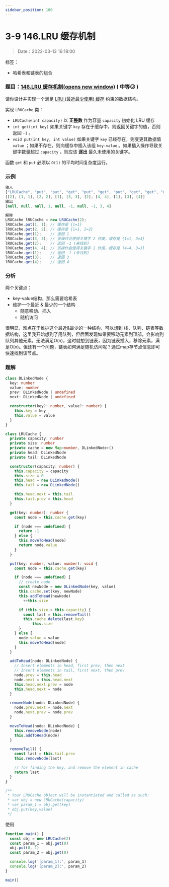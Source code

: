 ```yaml
---
sidebar_position: 100
---
```


# 3-9 146.LRU 缓存机制

> Date：2022-03-13 16:18:00

标签：

- 哈希表和链表的组合

### 题目：[146.LRU 缓存机制(opens new window)](https://leetcode-cn.com/problems/lru-cache/) ( 中等:confused: )

请你设计并实现一个满足 [LRU (最近最少使用) 缓存](https://baike.baidu.com/item/LRU) 约束的数据结构。

实现 `LRUCache` 类：

- `LRUCache(int capacity)` 以 **正整数** 作为容量 `capacity` 初始化 LRU 缓存
- `int get(int key)` 如果关键字 `key` 存在于缓存中，则返回关键字的值，否则返回 `-1` 。
- `void put(int key, int value)` 如果关键字 `key` 已经存在，则变更其数据值 `value` ；如果不存在，则向缓存中插入该组 `key-value` 。如果插入操作导致关键字数量超过 `capacity` ，则应该 **逐出** 最久未使用的关键字。

函数 `get` 和 `put` 必须以 `O(1)` 的平均时间复杂度运行。

### 示例

```ts
输入
["LRUCache", "put", "put", "get", "put", "get", "put", "get", "get", "get"]
[[2], [1, 1], [2, 2], [1], [3, 3], [2], [4, 4], [1], [3], [4]]
输出
[null, null, null, 1, null, -1, null, -1, 3, 4]

解释
LRUCache lRUCache = new LRUCache(2);
lRUCache.put(1, 1); // 缓存是 {1=1}
lRUCache.put(2, 2); // 缓存是 {1=1, 2=2}
lRUCache.get(1);    // 返回 1
lRUCache.put(3, 3); // 该操作会使得关键字 2 作废，缓存是 {1=1, 3=3}
lRUCache.get(2);    // 返回 -1 (未找到)
lRUCache.put(4, 4); // 该操作会使得关键字 1 作废，缓存是 {4=4, 3=3}
lRUCache.get(1);    // 返回 -1 (未找到)
lRUCache.get(3);    // 返回 3
lRUCache.get(4);    // 返回 4
```

### 分析

两个关键点：

- key-value结构，那么需要哈希表
- 维护一个最近 & 最少的一个结构
  - 随意移动、插入
  - 随机访问

很明显，难点在于维护这个最近&最少的一种结构，可以想到 栈、队列、链表等数据结构，这里我开始想到了用队列，但后面发现如果要移动元素到顶部，会影响到队列其他元素，无法满足O(n)，这时就想到链表，因为链表插入，移除元素，满足O(n)。但还有一个问题，链表如何满足随机访问呢？通过map存节点信息即可快速找到该节点。

### 题解

```ts
class DLinkedNode {
  key: number
  value: number
  prev: DLinkedNode | undefined
  next: DLinkedNode | undefined

  constructor(key?: number, value?: number) {
    this.key = key
    this.value = value
  }
}

class LRUCache {
  private capacity: number
  private size: number
  private cache = new Map<number, DLinkedNode>()
  private head: DLinkedNode
  private tail: DLinkedNode

  constructor(capacity: number) {
    this.capacity = capacity
    this.size = 0
    this.head = new DLinkedNode()
    this.tail = new DLinkedNode()

    this.head.next = this.tail
    this.tail.prev = this.head
  }

  get(key: number): number {
    const node = this.cache.get(key)

    if (node === undefined) {
      return -1
    } else {
      this.moveToHead(node)
      return node.value
    }
  }

  put(key: number, value: number): void {
    const node = this.cache.get(key)

    if (node === undefined) {
      // create node
      const newNode = new DLinkedNode(key, value)
      this.cache.set(key, newNode)
      this.addToHead(newNode)
        ++this.size

      if (this.size > this.capacity) {
        const last = this.removeTail()
        this.cache.delete(last.key)
          --this.size
      }
    } else {
      node.value = value
      this.moveToHead(node)
    }
  }

  addToHead(node: DLinkedNode) {
    // Insert elements in head, first prev, then next
    // Insert elements in tail, first next, then prev
    node.prev = this.head
    node.next = this.head.next
    this.head.next.prev = node
    this.head.next = node
  }

  removeNode(node: DLinkedNode) {
    node.prev.next = node.next
    node.next.prev = node.prev
  }

  moveToHead(node: DLinkedNode) {
    this.removeNode(node)
    this.addToHead(node)
  }

  removeTail() {
    const last = this.tail.prev
    this.removeNode(last)

    // for finding the key, and remove the element in cache
    return last
  }
}

/**
 * Your LRUCache object will be instantiated and called as such:
 * var obj = new LRUCache(capacity)
 * var param_1 = obj.get(key)
 * obj.put(key,value)
 */
```

使用

```ts
function main() {
  const obj = new LRUCache(2)
  const param_1 = obj.get(0)
  obj.put(0, 1)
  const param_2 = obj.get(0)

  console.log('[param_1]:', param_1)
  console.log('[param_2]:', param_2)
}

main()
```

